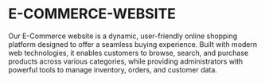 # E-COMMERCE-WEBSITE
Our E-Commerce website is a dynamic, user-friendly online shopping platform designed to offer a seamless buying experience. Built with modern web technologies, it enables customers to browse, search, and purchase products across various categories, while providing administrators with powerful tools to manage inventory, orders, and customer data.
